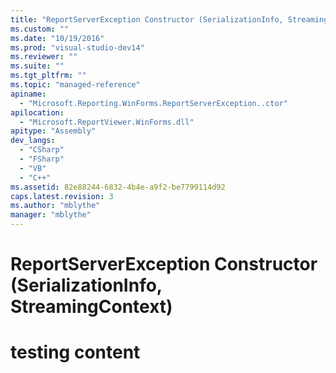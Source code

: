 ```yaml
---
title: "ReportServerException Constructor (SerializationInfo, StreamingContext)"
ms.custom: ""
ms.date: "10/19/2016"
ms.prod: "visual-studio-dev14"
ms.reviewer: ""
ms.suite: ""
ms.tgt_pltfrm: ""
ms.topic: "managed-reference"
apiname: 
  - "Microsoft.Reporting.WinForms.ReportServerException..ctor"
apilocation: 
  - "Microsoft.ReportViewer.WinForms.dll"
apitype: "Assembly"
dev_langs: 
  - "CSharp"
  - "FSharp"
  - "VB"
  - "C++"
ms.assetid: 82e88244-6832-4b4e-a9f2-be7799114d92
caps.latest.revision: 3
ms.author: "mblythe"
manager: "mblythe"
---
```

# ReportServerException Constructor (SerializationInfo, StreamingContext)
# testing content